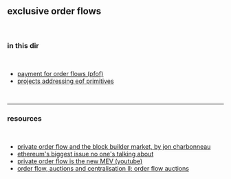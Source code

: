 ##  exclusive order flows 

<br>

### in this dir

<br>

* [payment for order flows (pfof)](101.md)
* [projects addressing eof primitives](projects.md)

<br>


---

### resources

<br>


* [private order flow and the block builder market, by jon charbonneau](https://twitter.com/jon_charb/status/1562916372505665536)
* [ethereum's biggest issue no one's talking about](https://mariusvanderwijden.github.io/blog/2022/10/21/lightclients/)
* [private order flow is the new MEV (youtube)](https://www.youtube.com/watch?v=bapIqxhIdaY)
* [order flow, auctions and centralisation II: order flow auctions](https://collective.flashbots.net/t/order-flow-auctions-and-centralisation-ii-order-flow-auctions/284)
